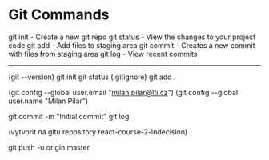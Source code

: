 # Git Commands

git init - Create a new git repo
git status - View the changes to your project code
git add - Add files to staging area
git commit - Creates a new commit with files from staging area
git log - View recent commits

--------------------------------------------------------------
(git --version)
git init
git status
(.gitignore)
git add .

(git config --global user.email "milan.pilar@lti.cz")
(git config --global user.name "Milan Pilar")

git commit -m "Initial commit"
git log

(vytvorit na gitu repository react-course-2-indecision)

git push -u origin master
